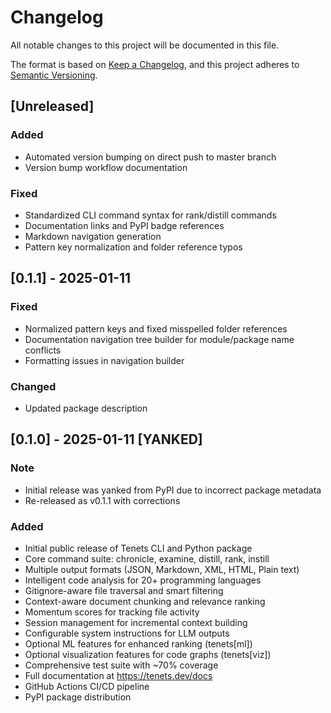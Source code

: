# Changelog

All notable changes to this project will be documented in this file.

The format is based on [Keep a Changelog](https://keepachangelog.com/en/1.0.0/),
and this project adheres to [Semantic Versioning](https://semver.org/spec/v2.0.0.html).

## [Unreleased]

### Added
- Automated version bumping on direct push to master branch
- Version bump workflow documentation

### Fixed
- Standardized CLI command syntax for rank/distill commands
- Documentation links and PyPI badge references
- Markdown navigation generation
- Pattern key normalization and folder reference typos

## [0.1.1] - 2025-01-11

### Fixed
- Normalized pattern keys and fixed misspelled folder references
- Documentation navigation tree builder for module/package name conflicts
- Formatting issues in navigation builder

### Changed
- Updated package description

## [0.1.0] - 2025-01-11  [YANKED]

### Note
- Initial release was yanked from PyPI due to incorrect package metadata
- Re-released as v0.1.1 with corrections

### Added
- Initial public release of Tenets CLI and Python package
- Core command suite: chronicle, examine, distill, rank, instill
- Multiple output formats (JSON, Markdown, XML, HTML, Plain text)
- Intelligent code analysis for 20+ programming languages
- Gitignore-aware file traversal and smart filtering
- Context-aware document chunking and relevance ranking
- Momentum scores for tracking file activity
- Session management for incremental context building
- Configurable system instructions for LLM outputs
- Optional ML features for enhanced ranking (tenets[ml])
- Optional visualization features for code graphs (tenets[viz])
- Comprehensive test suite with ~70% coverage
- Full documentation at https://tenets.dev/docs
- GitHub Actions CI/CD pipeline
- PyPI package distribution